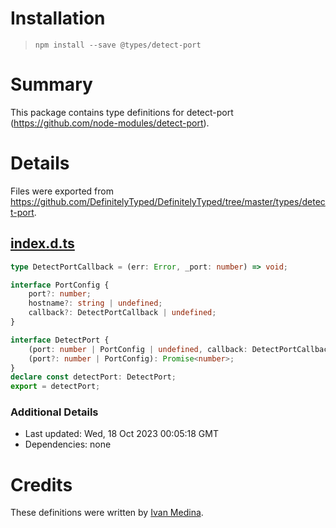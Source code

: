 # Installation
> `npm install --save @types/detect-port`

# Summary
This package contains type definitions for detect-port (https://github.com/node-modules/detect-port).

# Details
Files were exported from https://github.com/DefinitelyTyped/DefinitelyTyped/tree/master/types/detect-port.
## [index.d.ts](https://github.com/DefinitelyTyped/DefinitelyTyped/tree/master/types/detect-port/index.d.ts)
````ts
type DetectPortCallback = (err: Error, _port: number) => void;

interface PortConfig {
    port?: number;
    hostname?: string | undefined;
    callback?: DetectPortCallback | undefined;
}

interface DetectPort {
    (port: number | PortConfig | undefined, callback: DetectPortCallback): void;
    (port?: number | PortConfig): Promise<number>;
}
declare const detectPort: DetectPort;
export = detectPort;

````

### Additional Details
 * Last updated: Wed, 18 Oct 2023 00:05:18 GMT
 * Dependencies: none

# Credits
These definitions were written by [Ivan Medina](https://github.com/ivandevp).
